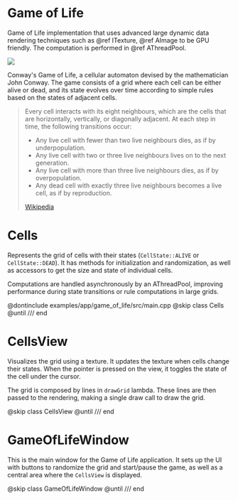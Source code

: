 # Game of Life

<!-- aui:example app -->
Game of Life implementation that uses advanced large dynamic data rendering techniques such as @ref ITexture,
@ref AImage to be GPU friendly. The computation is performed in @ref AThreadPool.

![](imgs/docs/imgs/eb3f5607-5dfb-4f58-958c-ed513cf3161e.jpeg)

Conway's Game of Life, a cellular automaton devised by the mathematician John Conway. The game consists of a grid where
each cell can be either alive or dead, and its state evolves over time according to simple rules based on the states of
adjacent cells.

> Every cell interacts with its eight neighbours, which are the cells that are horizontally, vertically, or diagonally adjacent. At each step in time, the following transitions occur:
>
> - Any live cell with fewer than two live neighbours dies, as if by underpopulation.
> - Any live cell with two or three live neighbours lives on to the next generation.
> - Any live cell with more than three live neighbours dies, as if by overpopulation.
> - Any dead cell with exactly three live neighbours becomes a live cell, as if by reproduction.
> 
> [Wikipedia](https://en.wikipedia.org/wiki/Conway%27s_Game_of_Life)

# Cells

Represents the grid of cells with their states (`CellState::ALIVE` or `CellState::DEAD`). It has methods for
initialization and randomization, as well as accessors to get the size and state of individual cells.

Computations are handled asynchronously by an AThreadPool, improving performance during state transitions or rule
computations in large grids.

@dontinclude examples/app/game_of_life/src/main.cpp
@skip class Cells
@until /// end

# CellsView

Visualizes the grid using a texture. It updates the texture when cells change their states. When the pointer is pressed
on the view, it toggles the state of the cell under the cursor.

The grid is composed by lines in `drawGrid` lambda. These lines are then passed to the rendering, making a single draw
call to draw the grid.

@skip class CellsView
@until /// end

# GameOfLifeWindow

This is the main window for the Game of Life application. It sets up the UI with buttons to randomize the grid and
start/pause the game, as well as a central area where the `CellsView` is displayed.

@skip class GameOfLifeWindow
@until /// end
